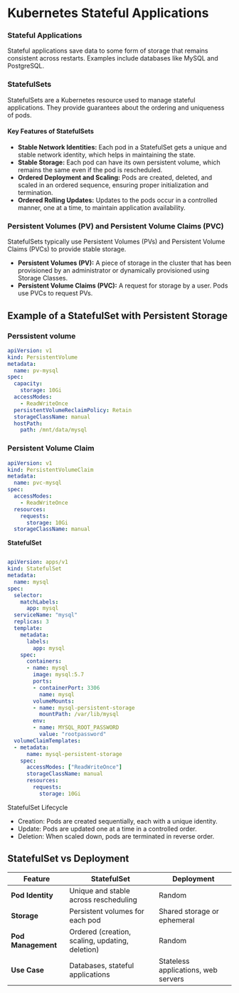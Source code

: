 # Kubernetes Stateful Applications

### Stateful Applications
Stateful applications save data to some form of storage that remains consistent across restarts. Examples include databases like MySQL and PostgreSQL.

### StatefulSets
StatefulSets are a Kubernetes resource used to manage stateful applications. They provide guarantees about the ordering and uniqueness of pods.

#### Key Features of StatefulSets
- **Stable Network Identities:** Each pod in a StatefulSet gets a unique and stable network identity, which helps in maintaining the state.
- **Stable Storage:** Each pod can have its own persistent volume, which remains the same even if the pod is rescheduled.
- **Ordered Deployment and Scaling:** Pods are created, deleted, and scaled in an ordered sequence, ensuring proper initialization and termination.
- **Ordered Rolling Updates:** Updates to the pods occur in a controlled manner, one at a time, to maintain application availability.

### Persistent Volumes (PV) and Persistent Volume Claims (PVC)
StatefulSets typically use Persistent Volumes (PVs) and Persistent Volume Claims (PVCs) to provide stable storage.

- **Persistent Volumes (PV):** A piece of storage in the cluster that has been provisioned by an administrator or dynamically provisioned using Storage Classes.
- **Persistent Volume Claims (PVC):** A request for storage by a user. Pods use PVCs to request PVs.

## Example of a StatefulSet with Persistent Storage
### Perssistent volume
```yaml
apiVersion: v1
kind: PersistentVolume
metadata:
  name: pv-mysql
spec:
  capacity:
    storage: 10Gi
  accessModes:
    - ReadWriteOnce
  persistentVolumeReclaimPolicy: Retain
  storageClassName: manual
  hostPath:
    path: /mnt/data/mysql
```
### Persistent Volume Claim

```yaml
apiVersion: v1
kind: PersistentVolumeClaim
metadata:
  name: pvc-mysql
spec:
  accessModes:
    - ReadWriteOnce
  resources:
    requests:
      storage: 10Gi
  storageClassName: manual


```


**StatefulSet**
```yaml

apiVersion: apps/v1
kind: StatefulSet
metadata:
  name: mysql
spec:
  selector:
    matchLabels:
      app: mysql
  serviceName: "mysql"
  replicas: 3
  template:
    metadata:
      labels:
        app: mysql
    spec:
      containers:
      - name: mysql
        image: mysql:5.7
        ports:
        - containerPort: 3306
          name: mysql
        volumeMounts:
        - name: mysql-persistent-storage
          mountPath: /var/lib/mysql
        env:
        - name: MYSQL_ROOT_PASSWORD
          value: "rootpassword"
  volumeClaimTemplates:
  - metadata:
      name: mysql-persistent-storage
    spec:
      accessModes: ["ReadWriteOnce"]
      storageClassName: manual
      resources:
        requests:
          storage: 10Gi

```

StatefulSet Lifecycle
- Creation: Pods are created sequentially, each with a unique identity.
- Update: Pods are updated one at a time in a controlled order.
- Deletion: When scaled down, pods are terminated in reverse order.

## StatefulSet vs Deployment

| Feature           | StatefulSet                                             | Deployment                          |
|-------------------|---------------------------------------------------------|-------------------------------------|
| **Pod Identity**  | Unique and stable across rescheduling                   | Random                              |
| **Storage**       | Persistent volumes for each pod                         | Shared storage or ephemeral         |
| **Pod Management**| Ordered (creation, scaling, updating, deletion)         | Random                              |
| **Use Case**      | Databases, stateful applications                        | Stateless applications, web servers |
